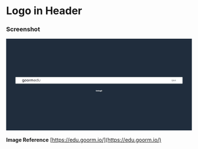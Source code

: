 # Logo in Header

### Screenshot

<img src="./assets/screenshot.jpg">

**Image Reference** [https://edu.goorm.io/](https://edu.goorm.io/)



